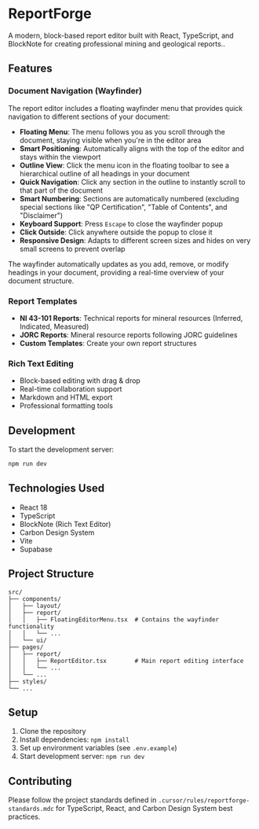 # ReportForge

A modern, block-based report editor built with React, TypeScript, and BlockNote for creating professional mining and geological reports..

## Features

### Document Navigation (Wayfinder)

The report editor includes a floating wayfinder menu that provides quick navigation to different sections of your document:

- **Floating Menu**: The menu follows you as you scroll through the document, staying visible when you're in the editor area
- **Smart Positioning**: Automatically aligns with the top of the editor and stays within the viewport
- **Outline View**: Click the menu icon in the floating toolbar to see a hierarchical outline of all headings in your document
- **Quick Navigation**: Click any section in the outline to instantly scroll to that part of the document
- **Smart Numbering**: Sections are automatically numbered (excluding special sections like "QP Certification", "Table of Contents", and "Disclaimer")
- **Keyboard Support**: Press `Escape` to close the wayfinder popup
- **Click Outside**: Click anywhere outside the popup to close it
- **Responsive Design**: Adapts to different screen sizes and hides on very small screens to prevent overlap

The wayfinder automatically updates as you add, remove, or modify headings in your document, providing a real-time overview of your document structure.

### Report Templates

- **NI 43-101 Reports**: Technical reports for mineral resources (Inferred, Indicated, Measured)
- **JORC Reports**: Mineral resource reports following JORC guidelines
- **Custom Templates**: Create your own report structures

### Rich Text Editing

- Block-based editing with drag & drop
- Real-time collaboration support
- Markdown and HTML export
- Professional formatting tools

## Development

To start the development server:

```bash
npm run dev
```

## Technologies Used

- React 18
- TypeScript
- BlockNote (Rich Text Editor)
- Carbon Design System
- Vite
- Supabase

## Project Structure

```
src/
├── components/
│   ├── layout/
│   ├── report/
│   │   ├── FloatingEditorMenu.tsx  # Contains the wayfinder functionality
│   │   └── ...
│   └── ui/
├── pages/
│   ├── report/
│   │   ├── ReportEditor.tsx        # Main report editing interface
│   │   └── ...
│   └── ...
├── styles/
└── ...
```

## Setup

1. Clone the repository
2. Install dependencies: `npm install`
3. Set up environment variables (see `.env.example`)
4. Start development server: `npm run dev`

## Contributing

Please follow the project standards defined in `.cursor/rules/reportforge-standards.mdc` for TypeScript, React, and Carbon Design System best practices.

